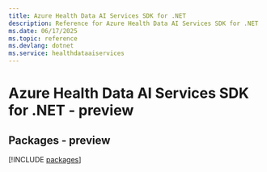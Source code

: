 ```yaml
---
title: Azure Health Data AI Services SDK for .NET
description: Reference for Azure Health Data AI Services SDK for .NET
ms.date: 06/17/2025
ms.topic: reference
ms.devlang: dotnet
ms.service: healthdataaiservices
---
```

# Azure Health Data AI Services SDK for .NET - preview
## Packages - preview
[!INCLUDE [packages](health-data-ai-services-index.md)]